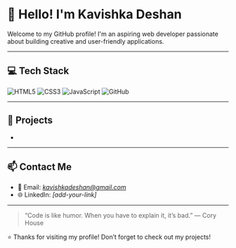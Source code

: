 # 👋 Hello! I'm Kavishka Deshan

Welcome to my GitHub profile! I'm an aspiring web developer passionate about building creative and user-friendly applications.

---

## 💻 Tech Stack

![HTML5](https://img.shields.io/badge/HTML5-E34F26?style=flat&logo=html5&logoColor=white)
![CSS3](https://img.shields.io/badge/CSS3-1572B6?style=flat&logo=css3&logoColor=white)
![JavaScript](https://img.shields.io/badge/JavaScript-F7DF1E?style=flat&logo=javascript&logoColor=black)
![GitHub](https://img.shields.io/badge/GitHub-181717?style=flat&logo=github&logoColor=white)

---

## 🚀 Projects

- 

---

## 📫 Contact Me

- 📧 Email: *kavishkadeshan@gmail.com*  
- 🌐 LinkedIn: *[add-your-link]*

---

> “Code is like humor. When you have to explain it, it’s bad.” — Cory House

⭐️ Thanks for visiting my profile! Don’t forget to check out my projects!


